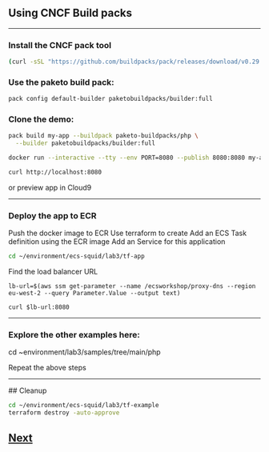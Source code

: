 
## Using CNCF Build packs

----

### Install the CNCF pack tool

```bash
(curl -sSL "https://github.com/buildpacks/pack/releases/download/v0.29.0/pack-v0.29.0-linux.tgz" | sudo tar -C /usr/local/bin/ --no-same-owner -xzv pack)
```

### Use the paketo build pack:

```bash
pack config default-builder paketobuildpacks/builder:full
```

### Clone the demo:



```bash
pack build my-app --buildpack paketo-buildpacks/php \
  --builder paketobuildpacks/builder:full
```

```bash
docker run --interactive --tty --env PORT=8080 --publish 8080:8080 my-app
```

```bash
curl http://localhost:8080
```

or preview app in Cloud9

-----------

### Deploy the app to ECR

Push the docker image to ECR
Use terraform to create 
Add an ECS Task definition using the ECR image
Add an Service for this application 

```bash
cd ~/environment/ecs-squid/lab3/tf-app
```


Find the load balancer URL

```
lb-url=$(aws ssm get-parameter --name /ecsworkshop/proxy-dns --region eu-west-2 --query Parameter.Value --output text)

curl $lb-url:8080

```

-------


### Explore the other examples here:

cd ~environment/lab3/samples/tree/main/php

Repeat the above steps


-----




## Cleanup

```bash
cd ~/environment/ecs-squid/lab3/tf-example
terraform destroy -auto-approve
```

## [Next](./WRAPUP.md)





